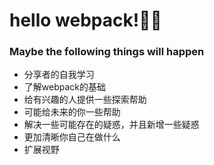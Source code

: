 # hello webpack!🙋‍♂️

### Maybe the following things will happen

* 分享者的自我学习
* 了解webpack的基础
* 给有兴趣的人提供一些探索帮助
* 可能给未来的你一些帮助
* 解决一些可能存在的疑惑，并且新增一些疑惑
* 更加清晰你自己在做什么
* 扩展视野